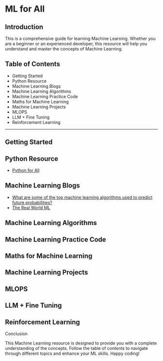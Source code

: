 
# ML for All

## Introduction

This is a comprehensive guide for learning Machine Learning. Whether you are a beginner or an experienced developer, this resource will help you understand and master the concepts of Machine Learning.


## Table of Contents

- Getting Started
- Python Resource
- Machine Learning Blogs
- Machine Learning Algorithms
- Machine Learning Practice Code
- Maths for Machine Learning
- Machine Learning Projects
- MLOPS
- LLM + Fine Tuning
- Reinforcement Learning

--------

## Getting Started

## Python Resource

- [Python for All](https://github.com/MrVisionaryGenius/Python_for_all/blob/main/README.md) 

## Machine Learning Blogs

- [What are some of the top machine learning algorithms used to predict future probabilities?](https://medium.com/@itsinterestingms/what-are-some-of-the-top-machine-learning-algorithms-used-to-predict-future-probabilities-660935b7da25)
- [The Real World ML](https://coderpreneur.substack.com/publish/posts/detail/107806999?referrer=%2Fpublish%2Fposts%2Fpublished)


## Machine Learning Algorithms 


## Machine Learning Practice Code 


## Maths for Machine Learning 




## Machine Learning Projects



## MLOPS 



## LLM + Fine Tuning 



## Reinforcement Learning



Conclusion

This Machine Learning resource is designed to provide you with a complete understanding of the concepts. Follow the table of contents to navigate through different topics and enhance your ML skills. Happy coding!
